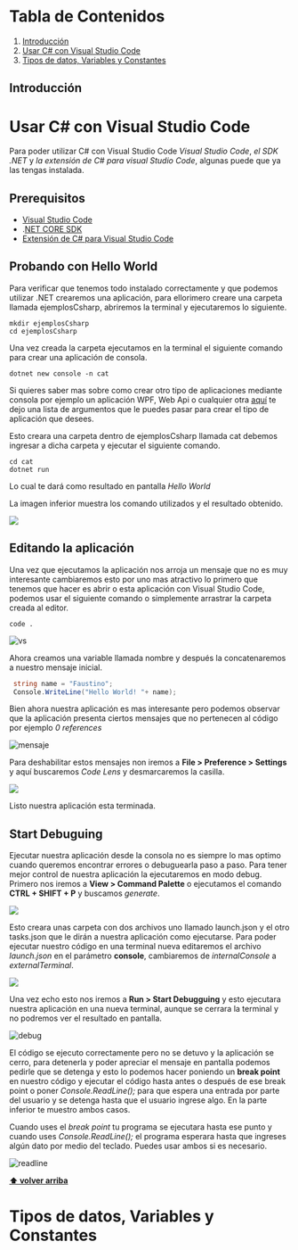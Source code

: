 # Tabla de Contenidos
  1. [Introducción](#introducción)
  2. [Usar C# con Visual Studio Code](#Usar-C#-con-Visual-Studio-Code)
  3. [Tipos de datos, Variables y Constantes](#Tipos-de-datos,-Variables-y-Constantes)

## Introducción



# Usar C# con Visual Studio Code

Para poder utilizar C# con Visual Studio Code *Visual Studio Code*, *el SDK .NET* y *la extensión de C# para visual Studio Code*, algunas puede que ya las tengas instalada.

## Prerequisitos

- [Visual Studio Code](https://code.visualstudio.com/)
- .[NET CORE SDK](https://dotnet.microsoft.com/download) 
- [Extensión de C# para Visual Studio Code](https://marketplace.visualstudio.com/items?itemName=ms-dotnettools.csharp)

## Probando con Hello World

Para verificar que tenemos todo instalado correctamente y que podemos utilizar .NET  crearemos una aplicación, para ellorimero creare una carpeta llamada ejemplosCsharp, abriremos la terminal y ejecutaremos lo siguiente.

````
mkdir ejemplosCsharp
cd ejemplosCsharp

````

Una vez creada la carpeta ejecutamos en la terminal el siguiente comando para crear una aplicación de consola. 

````
dotnet new console -n cat
````

Si quieres saber mas sobre como crear otro tipo de aplicaciones mediante consola por ejemplo un aplicación WPF, Web Api o cualquier otra [aquí](https://docs.microsoft.com/en-us/dotnet/core/tools/dotnet-new) te dejo una lista de argumentos que le puedes pasar para crear el tipo de aplicación que desees. 

Esto creara una carpeta dentro de ejemplosCsharp llamada cat debemos ingresar a dicha carpeta y ejecutar el siguiente comando.

````
cd cat
dotnet run
````

Lo cual te dará como resultado en pantalla *Hello World*

La imagen inferior muestra los comando utilizados y el resultado obtenido.

![](img/console1.jpg)

## Editando la aplicación

Una vez que ejecutamos la aplicación nos arroja un mensaje que no es muy interesante cambiaremos esto por uno mas atractivo lo primero que tenemos que hacer es abrir o esta aplicación con Visual Studio Code, podemos usar el siguiente comando o simplemente arrastrar la carpeta creada al editor.

```
code .
```

![vs](img/vs.jpg)

Ahora creamos una variable llamada nombre y después la concatenaremos a nuestro mensaje inicial. 

````c#
 string name = "Faustino";
 Console.WriteLine("Hello World! "+ name);
````

Bien ahora nuestra aplicación es mas interesante pero podemos observar que la aplicación presenta ciertos mensajes que no pertenecen al código por ejemplo *0 references* 

![mensaje](img/mensaje.jpg)

Para deshabilitar estos mensajes non iremos a **File > Preference > Settings** y aquí buscaremos *Code Lens* y desmarcaremos la casilla.

![](img/codelens.jpg)

Listo nuestra aplicación esta terminada.

## Start Debuguing

Ejecutar nuestra aplicación desde la consola no es siempre lo mas optimo cuando queremos encontrar errores o debuguearla  paso a paso. Para tener mejor control de nuestra aplicación la ejecutaremos en modo debug. Primero nos iremos a **View > Command Palette** o ejecutamos el comando **CTRL + SHIFT + P** y buscamos *generate*.

![](img/generate.jpg)

Esto creara unas carpeta con dos archivos uno llamado launch.json y el otro tasks.json que le dirán a nuestra aplicación como ejecutarse. Para poder ejecutar nuestro código en una terminal nueva editaremos el archivo *launch.json* en el parámetro **console**, cambiaremos de *internalConsole* a *externalTerminal*.

![](img/terminal.jpg)

Una vez echo esto nos iremos a **Run > Start Debugguing** y esto ejecutara nuestra aplicación en una nueva terminal, aunque se cerrara la terminal y no podremos ver el resultado en pantalla.

![debug](img/debug.jpg)

El código se ejecuto correctamente pero no se detuvo y la aplicación se cerro, para detenerla y poder apreciar el mensaje en pantalla podemos pedirle que se detenga y esto lo podemos hacer poniendo un **break point** en nuestro código y ejecutar el código hasta antes o después de ese break point o poner  *Console.ReadLine();* para que espera una entrada por parte del usuario y se detenga hasta que el usuario ingrese algo. En la parte inferior te muestro ambos casos.

Cuando uses el *break point* tu programa se ejecutara hasta ese punto y cuando uses *Console.ReadLine();* el programa esperara hasta que ingreses algún dato por medio del teclado. Puedes usar ambos si es necesario.

![readline](img/readline.jpg)

**[⬆ volver arriba](#tabla-de-contenidos)**

# Tipos de datos, Variables y Constantes

